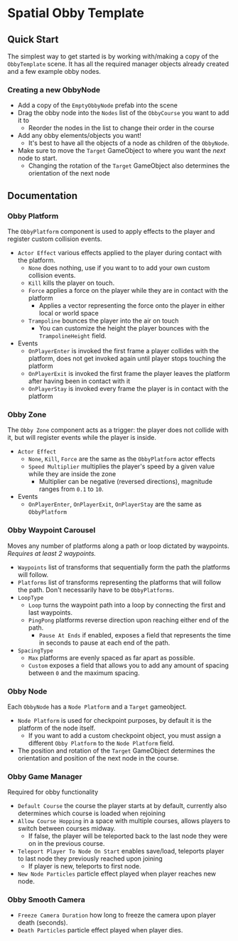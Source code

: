 # Spatial Obby Template

## Quick Start
The simplest way to get started is by working with/making a copy of the `ObbyTemplate` scene. It has all the required manager objects already created and a few example obby nodes.

### Creating a new ObbyNode
- Add a copy of the `EmptyObbyNode` prefab into the scene
- Drag the obby node into the `Nodes` list of the `ObbyCourse` you want to add it to
  - Reorder the nodes in the list to change their order in the course
- Add any obby elements/objects you want!
  - It's best to have all the objects of a node as children of the `ObbyNode`.
- Make sure to move the `Target` GameObject to where you want the *next* node to start.
  - Changing the rotation of the `Target` GameObject also determines the orientation of the next node

## Documentation

### Obby Platform
The `ObbyPlatform` component is used to apply effects to the player and register custom collision events.
- `Actor Effect` various effects applied to the player during contact with the platform.
  - `None` does nothing, use if you want to to add your own custom collision events.
  - `Kill` kills the player on touch.
  - `Force` applies a force on the player while they are in contact with the platform
    - Applies a vector representing the force onto the player in either local or world space
  - `Trampoline` bounces the player into the air on touch
    - You can customize the height the player bounces with the `TrampolineHeight` field.
- Events
  - `OnPlayerEnter` is invoked the first frame a player collides with the platform, does not get invoked again until player stops touching the platform
  - `OnPlayerExit` is invoked the first frame the player leaves the platform after having been in contact with it
  - `OnPlayerStay` is invoked every frame the player is in contact with the platform

### Obby Zone
The `Obby Zone` component acts as a trigger: the player does not collide with it, but will register events while the player is inside.
- `Actor Effect`
  - `None`, `Kill`, `Force` are the same as the `ObbyPlatform` actor effects
  - `Speed Multiplier` multiplies the player's speed by a given value while they are inside the zone
    - Multiplier can be negative (reversed directions), magnitude ranges from `0.1` to `10`.
- Events
  -  `OnPlayerEnter`, `OnPlayerExit`, `OnPlayerStay` are the same as `ObbyPlatform`

### Obby Waypoint Carousel
Moves any number of platforms along a path or loop dictated by waypoints.  
*Requires at least 2 waypoints.*
- `Waypoints` list of transforms that sequentially form the path the platforms will follow.
- `Platforms` list of transforms representing the platforms that will follow the path. Don't necessarily have to be `ObbyPlatforms`.
- `LoopType`
  - `Loop` turns the waypoint path into a loop by connecting the first and last waypoints.
  - `PingPong` platforms reverse direction upon reaching either end of the path.
    - `Pause At Ends` if enabled, exposes a field that represents the time in seconds to pause at each end of the path.
- `SpacingType`
  - `Max` platforms are evenly spaced as far apart as possible.
  - `Custom` exposes a field that allows you to add any amount of spacing between `0` and the maximum spacing.

### Obby Node
Each `ObbyNode` has a `Node Platform` and a `Target` gameobject.
- `Node Platform` is used for checkpoint purposes, by default it is the platform of the node itself.
  - If you want to add a custom checkpoint object, you must assign a different `Obby Platform` to the `Node Platform` field.
- The position and rotation of the `Target` GameObject determines the orientation and position of the next node in the course.

### Obby Game Manager
Required for obby functionality
- `Default Course` the course the player starts at by default, currently also determines which course is loaded when rejoining
- `Allow Course Hopping` in a space with multiple courses, allows players to switch between courses midway.  
  - If false, the player will be teleported back to the last node they were on in the previous course.
- `Teleport Player To Node On Start` enables save/load, teleports player to last node they previously reached upon joining
  - If player is new, teleports to first node.
- `New Node Particles` particle effect played when player reaches new node.

### Obby Smooth Camera
- `Freeze Camera Duration` how long to freeze the camera upon player death (seconds).
- `Death Particles` particle effect played when player dies.
